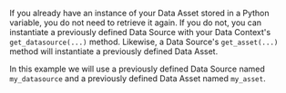 
If you already have an instance of your Data Asset stored in a Python variable, you do not need to retrieve it again.  If you do not, you can instantiate a previously defined Data Source with your Data Context's `get_datasource(...)` method.  Likewise, a Data Source's `get_asset(...)` method will instantiate a previously defined Data Asset.

In this example we will use a previously defined Data Source named `my_datasource` and a previously defined Data Asset named `my_asset`.

```python title="Python" name="docs/docusaurus/docs/snippets/get_existing_data_asset_from_existing_datasource_pandas_filesystem_example.py my_asset"
```

